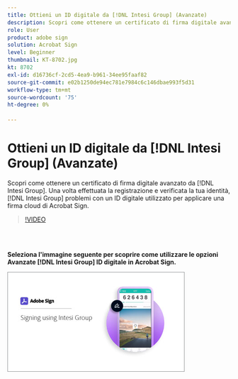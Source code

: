 ```yaml
---
title: Ottieni un ID digitale da [!DNL Intesi Group] (Avanzate)
description: Scopri come ottenere un certificato di firma digitale avanzato da [!DNL Intesi Group]
role: User
product: adobe sign
solution: Acrobat Sign
level: Beginner
thumbnail: KT-8702.jpg
kt: 8702
exl-id: d16736cf-2cd5-4ea9-b961-34ee95faaf82
source-git-commit: e02b1250de94ec781e7984c6c146dbae993f5d31
workflow-type: tm+mt
source-wordcount: '75'
ht-degree: 0%

---
```


# Ottieni un ID digitale da [!DNL Intesi Group] (Avanzate)

Scopri come ottenere un certificato di firma digitale avanzato da [!DNL Intesi Group]. Una volta effettuata la registrazione e verificata la tua identità, [!DNL Intesi Group] problemi con un ID digitale utilizzato per applicare una firma cloud di Acrobat Sign.

>[!VIDEO](https://video.tv.adobe.com/v/337065?hidetitle=true)

<br> 

**Seleziona l&#39;immagine seguente per scoprire come utilizzare le opzioni Avanzate [!DNL Intesi Group] ID digitale in Acrobat Sign.**

[![image](assets/IntesiSign_400.png)](intesi-sign.md)
